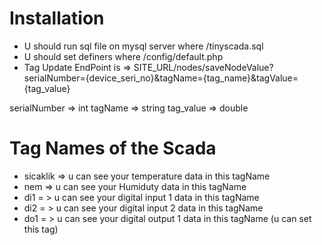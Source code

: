 # Installation

* U should run sql file on mysql server where /tinyscada.sql
* U should set definers where /config/default.php 
* Tag Update EndPoint is => SITE_URL/nodes/saveNodeValue?serialNumber={device_seri_no}&tagName={tag_name}&tagValue={tag_value}

serialNumber => int
tagName => string
tag_value => double

# Tag Names of the Scada

* sicaklik => u can see your temperature data in this tagName
* nem => u can see your Humiduty data in this tagName
* di1 = > u can see your digital input 1 data in this tagName
* di2 = > u can see your digital input 2 data in this tagName
* do1  = > u can see your digital output 1 data in this tagName (u can set this tag)

